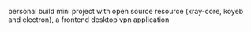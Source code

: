 personal build mini project with open source resource (xray-core, koyeb and electron), a frontend desktop vpn application 

